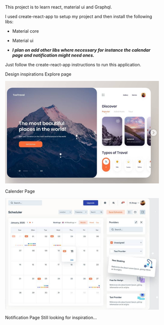 This project is to learn react, material ui and Graphql.

I used create-react-app to setup my project and then install the following libs:

- Material core
- Material ui

- **_I plan on add other libs where necessary for instance the calendar page and notification might need ones._**

Just follow the create-react-app instructions to run this application.

Design inspirations
Explore page

![Image of the explore page design inspiration](DesignInspiration1.PNG "Explore page")

Calender Page

![Image of the explore page design inspiration](DesignInspiration2.PNG "Calender Page")

Notification Page
Still looking for inspiration...
